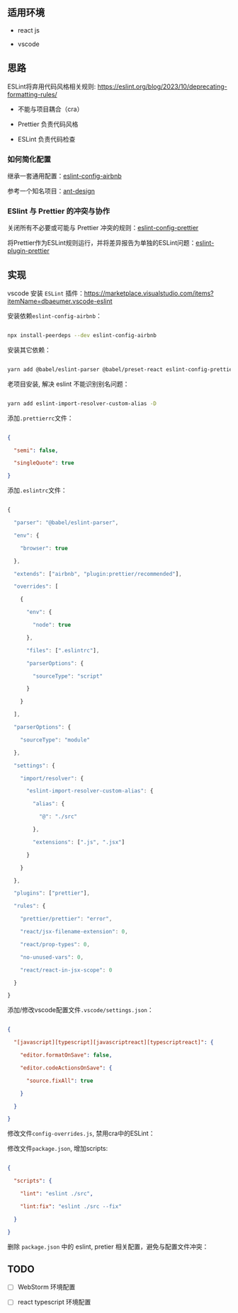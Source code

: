 
## 适用环境

  

- react js

- vscode

  

## 思路

  

ESLint将弃用代码风格相关规则: <https://eslint.org/blog/2023/10/deprecating-formatting-rules/>

- 不能与项目耦合（cra）

- Prettier 负责代码风格

- ESLint 负责代码检查

  

### 如何简化配置

  

继承一套通用配置：[eslint-config-airbnb](https://www.npmjs.com/package/eslint-config-airbnb)

参考一个知名项目：[ant-design](https://github.com/ant-design/ant-design/blob/master/.eslintrc.js)

  

### ESlint 与 Prettier 的冲突与协作

  

关闭所有不必要或可能与 Prettier 冲突的规则：[eslint-config-prettier](https://www.npmjs.com/package/eslint-config-prettier)

将Prettier作为ESLint规则运行，并将差异报告为单独的ESLint问题：[eslint-plugin-prettier](https://www.npmjs.com/package/eslint-plugin-prettier)

  

## 实现

  

vscode 安装 `ESLint` 插件：<https://marketplace.visualstudio.com/items?itemName=dbaeumer.vscode-eslint>

  

安装依赖`eslint-config-airbnb`：

  

```sh

npx install-peerdeps --dev eslint-config-airbnb

```

  

安装其它依赖：

  

```sh

yarn add @babel/eslint-parser @babel/preset-react eslint-config-prettier eslint-plugin-prettier prettier -D

```

  

老项目安装, 解决 eslint 不能识别别名问题：

  

```sh

yarn add eslint-import-resolver-custom-alias -D

```

  

添加`.prettierrc`文件：

  

```json

{

  "semi": false,

  "singleQuote": true

}

```

  

添加`.eslintrc`文件：

  

```js

{

  "parser": "@babel/eslint-parser",

  "env": {

    "browser": true

  },

  "extends": ["airbnb", "plugin:prettier/recommended"],

  "overrides": [

    {

      "env": {

        "node": true

      },

      "files": [".eslintrc"],

      "parserOptions": {

        "sourceType": "script"

      }

    }

  ],

  "parserOptions": {

    "sourceType": "module"

  },

  "settings": {

    "import/resolver": {

      "eslint-import-resolver-custom-alias": {

        "alias": {

          "@": "./src"

        },

        "extensions": [".js", ".jsx"]

      }

    }

  },

  "plugins": ["prettier"],

  "rules": {

    "prettier/prettier": "error",

    "react/jsx-filename-extension": 0,

    "react/prop-types": 0,

    "no-unused-vars": 0,

    "react/react-in-jsx-scope": 0

  }

}

```

  

添加/修改vscode配置文件`.vscode/settings.json`：

  

```json

{

  "[javascript][typescript][javascriptreact][typescriptreact]": {

    "editor.formatOnSave": false,

    "editor.codeActionsOnSave": {

      "source.fixAll": true

    }

  }

}

```

  

修改文件`config-overrides.js`, 禁用cra中的ESLint：

  

修改文件`package.json`, 增加scripts:

  

```json

{

  "scripts": {

    "lint": "eslint ./src",

    "lint:fix": "eslint ./src --fix"

  }

}

```

  

删除 `package.json` 中的 eslint, pretier 相关配置，避免与配置文件冲突：

  

## TODO

  

- [ ] WebStorm 环境配置

- [ ] react typescript 环境配置
